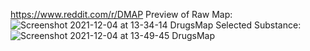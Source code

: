 https://www.reddit.com/r/DMAP
Preview of Raw Map:
![Screenshot 2021-12-04 at 13-34-14 DrugsMap](https://user-images.githubusercontent.com/77811859/144710413-a686d06f-49a4-49bd-a035-da6f78438903.png)
Selected Substance:
![Screenshot 2021-12-04 at 13-49-45 DrugsMap](https://user-images.githubusercontent.com/77811859/144710414-05e25633-c8d9-42f5-b1e3-afc9d053e1c3.png)
